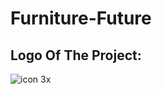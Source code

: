# Furniture-Future

## Logo Of The Project:
![icon 3x](https://user-images.githubusercontent.com/43631100/46730604-e090ba80-cc88-11e8-8297-ffaf6993ad73.png)
